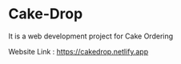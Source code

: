 # Cake-Drop

It is a web development project for Cake Ordering 

Website Link : https://cakedrop.netlify.app


